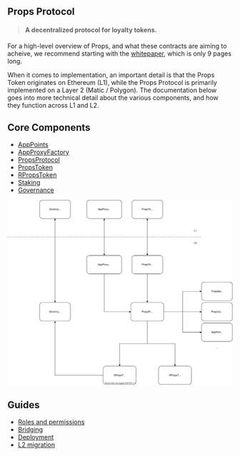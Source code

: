 ## Props Protocol

> #### A decentralized protocol for loyalty tokens.

For a high-level overview of Props, and what these contracts are aiming to acheive, we recommend starting with the [whitepaper](https://www.propsproject.com/hubfs/Props_December_2020/Docs/PropsWhitepaper.pdf), which is only 9 pages long.

When it comes to implementation, an important detail is that the Props Token originates on Ethereum (L1), while the Props Protocol is primarily implemented on a Layer 2 (Matic / Polygon). The documentation below goes into more technical detail about the various components, and how they function across L1 and L2.

## Core Components

- [AppPoints](./docs/AppPoints.md)
- [AppProxyFactory](./docs/AppProxyFactory.md)
- [PropsProtocol](./docs/PropsProtocol.md)
- [PropsToken](./docs/PropsToken.md)
- [RPropsToken](./docs/RPropsToken.md)
- [Staking](./docs/Staking.md)
- [Governance](./docs/Governance.md)

<img src="./docs/diagrams/props-protocol.svg" width="800">

## Guides

- [Roles and permissions](./docs/RolesAndPermissions.md)
- [Bridging](./docs/Bridging.md)
- [Deployment](./docs/Deployment.md)
- [L2 migration](./docs/L2Migration.md)

